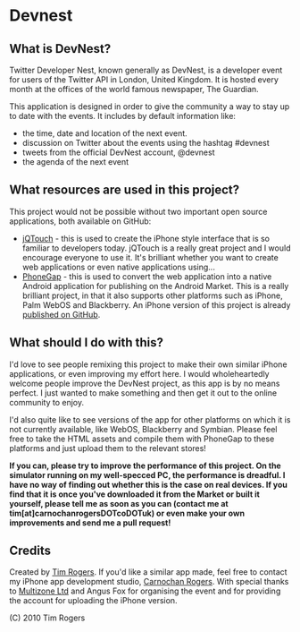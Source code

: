 Devnest
============

What is DevNest?
-----------------

Twitter Developer Nest, known generally as DevNest, is a developer event for users of the Twitter API in London, United 
Kingdom. It is hosted every month at the offices of the world famous newspaper, The Guardian.

This application is designed in order to give the community a way to stay up to date with the events. It includes by 
default information like:

- the time, date and location of the next event.
- discussion on Twitter about the events using the hashtag #devnest
- tweets from the official DevNest account, @devnest
- the agenda of the next event

What resources are used in this project?
----------------------------------------

This project would not be possible without two important open source applications, both available on GitHub:

- [jQTouch](http://github.com/senchalabs/jQTouch) - this is used to create the iPhone style interface that is so 
familiar to developers today. jQTouch is a really great project and I would encourage everyone to use it. It's brilliant 
whether you want to create web applications or even native applications using...
- [PhoneGap](http://github.com/sintaxi/phonegap) - this is used to convert the web application into a native Android application for publishing on the Android Market. This is a really brilliant project, in that it also supports other platforms such as iPhone, Palm WebOS and Blackberry. An iPhone version of this project is already [published on GitHub](http://github.com/timrogers/devnest-iphone).

What should I do with this?
---------------------------

I'd love to see people remixing this project to make their own similar iPhone applications, or even improving my effort 
here. I would wholeheartedly welcome people improve the DevNest project, as this app is by no means perfect. I just 
wanted to make something and then get it out to the online community to enjoy.

I'd also quite like to see versions of the app for other platforms on which it is not currently available, like WebOS, Blackberry and Symbian. Please feel free to take the HTML assets and compile them with PhoneGap to these platforms and just upload them to the relevant stores!

__If you can, please try to improve the performance of this project. On the simulator running on my well-specced PC, the performance is dreadful. I have no way of finding out whether this is the case on real devices. If you find that it is once you've downloaded it from the Market or built it yourself, please tell me as soon as you can (contact me at tim[at]carnochanrogersDOTcoDOTuk) or even make your own improvements and send me a pull request!__

Credits
--------

Created by [Tim Rogers](http://www.tim-rogers.co.uk). If you'd like a similar app made, feel free to contact my iPhone 
app development studio, [Carnochan Rogers](http://www.carnochanrogers.co.uk).
With special thanks to [Multizone Ltd](http://www.multizone.co.uk) and Angus Fox for organising the event and for 
providing the account for uploading the iPhone version.

(C) 2010 Tim Rogers